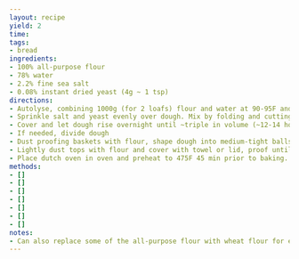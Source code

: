 ```yaml
---
layout: recipe
yield: 2
time: 
tags:
- bread
ingredients:
- 100% all-purpose flour
- 78% water
- 2.2% fine sea salt
- 0.08% instant dried yeast (4g ~ 1 tsp)
directions:
- Autolyse, combining 1000g (for 2 loafs) flour and water at 90-95F and mixing. Then cover and let rest for 20-30 minutes
- Sprinkle salt and yeast evenly over dough. Mix by folding and cutting. Let rest for a couple minutes, then fold until dough tightens
- Cover and let dough rise overnight until ~triple in volume (~12-14 hours), applying three folds during first 1.5 hours
- If needed, divide dough
- Dust proofing baskets with flour, shape dough into medium-tight balls and place seam side down in baskets
- Lightly dust tops with flour and cover with towel or lid, proof until ready to bake (~1.5 hours), check using finger-dent test
- Place dutch oven in oven and preheat to 475F 45 min prior to baking. Bake 30 min with lid on and then 15 min with lid off (to desired crust color). Bake loaf seam side up
methods:
- []
- []
- []
- []
- []
- []
- []
notes:
- Can also replace some of the all-purpose flour with wheat flour for extra flavor, or for some bread flour for an extra chewy crumb
---
```

